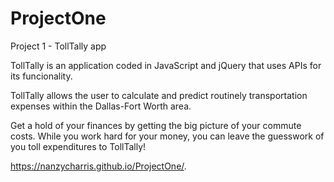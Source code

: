 # ProjectOne
Project 1 - TollTally app

TollTally is an application coded in JavaScript and jQuery that uses APIs for its funcionality. 

TollTally allows the user to calculate and predict routinely transportation expenses within the Dallas-Fort Worth area. 

Get a hold of your finances by getting the big picture of your commute costs. While you work hard for your money, you can leave the guesswork of you toll expenditures to TollTally!

https://nanzycharris.github.io/ProjectOne/.
